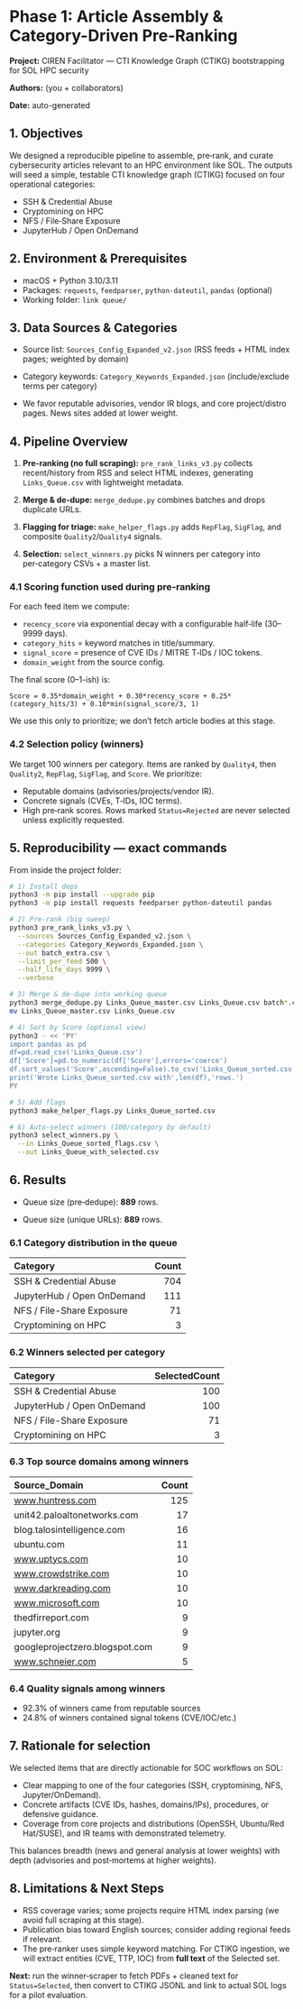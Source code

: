 # Phase 1: Article Assembly & Category-Driven Pre‑Ranking

**Project:** CIREN Facilitator — CTI Knowledge Graph (CTIKG) bootstrapping for SOL HPC security

**Authors:** (you + collaborators)

**Date:** auto-generated

## 1. Objectives

We designed a reproducible pipeline to assemble, pre‑rank, and curate cybersecurity articles relevant to an HPC environment like SOL. The outputs will seed a simple, testable CTI knowledge graph (CTIKG) focused on four operational categories:
- SSH & Credential Abuse
- Cryptomining on HPC
- NFS / File‑Share Exposure
- JupyterHub / Open OnDemand

## 2. Environment & Prerequisites
- macOS + Python 3.10/3.11
- Packages: `requests`, `feedparser`, `python-dateutil`, `pandas` (optional)
- Working folder: `link queue/`

## 3. Data Sources & Categories

- Source list: `Sources_Config_Expanded_v2.json` (RSS feeds + HTML index pages; weighted by domain)

- Category keywords: `Category_Keywords_Expanded.json` (include/exclude terms per category)

- We favor reputable advisories, vendor IR blogs, and core project/distro pages. News sites added at lower weight.

## 4. Pipeline Overview

1. **Pre‑ranking (no full scraping):** `pre_rank_links_v3.py` collects recent/history from RSS and select HTML indexes, generating `Links_Queue.csv` with lightweight metadata.

2. **Merge & de‑dupe:** `merge_dedupe.py` combines batches and drops duplicate URLs.

3. **Flagging for triage:** `make_helper_flags.py` adds `RepFlag`, `SigFlag`, and composite `Quality2`/`Quality4` signals.

4. **Selection:** `select_winners.py` picks N winners per category into per‑category CSVs + a master list.

### 4.1 Scoring function used during pre‑ranking

For each feed item we compute:
- `recency_score` via exponential decay with a configurable half‑life (30–9999 days).
- `category_hits` = keyword matches in title/summary.
- `signal_score` = presence of CVE IDs / MITRE T‑IDs / IOC tokens.
- `domain_weight` from the source config.

The final score (0–1-ish) is:

`Score = 0.35*domain_weight + 0.30*recency_score + 0.25*(category_hits/3) + 0.10*min(signal_score/3, 1)`

We use this only to prioritize; we don’t fetch article bodies at this stage.

### 4.2 Selection policy (winners)

We target 100 winners per category. Items are ranked by `Quality4`, then `Quality2`, `RepFlag`, `SigFlag`, and `Score`. We prioritize:
- Reputable domains (advisories/projects/vendor IR).
- Concrete signals (CVEs, T‑IDs, IOC terms).
- High pre‑rank scores.
Rows marked `Status=Rejected` are never selected unless explicitly requested.

## 5. Reproducibility — exact commands

From inside the project folder:
```bash
# 1) Install deps
python3 -m pip install --upgrade pip
python3 -m pip install requests feedparser python-dateutil pandas

# 2) Pre-rank (big sweep)
python3 pre_rank_links_v3.py \
  --sources Sources_Config_Expanded_v2.json \
  --categories Category_Keywords_Expanded.json \
  --out batch_extra.csv \
  --limit_per_feed 500 \
  --half_life_days 9999 \
  --verbose

# 3) Merge & de-dupe into working queue
python3 merge_dedupe.py Links_Queue_master.csv Links_Queue.csv batch*.csv
mv Links_Queue_master.csv Links_Queue.csv

# 4) Sort by Score (optional view)
python3 - << 'PY'
import pandas as pd
df=pd.read_csv('Links_Queue.csv')
df['Score']=pd.to_numeric(df['Score'],errors='coerce')
df.sort_values('Score',ascending=False).to_csv('Links_Queue_sorted.csv',index=False)
print('Wrote Links_Queue_sorted.csv with',len(df),'rows.')
PY

# 5) Add flags
python3 make_helper_flags.py Links_Queue_sorted.csv

# 6) Auto-select winners (100/category by default)
python3 select_winners.py \
  --in Links_Queue_sorted_flags.csv \
  --out Links_Queue_with_selected.csv
```
## 6. Results

- Queue size (pre‑dedupe): **889** rows.

- Queue size (unique URLs): **889** rows.

### 6.1 Category distribution in the queue

| Category                   |   Count |
|:---------------------------|--------:|
| SSH & Credential Abuse     |     704 |
| JupyterHub / Open OnDemand |     111 |
| NFS / File-Share Exposure  |      71 |
| Cryptomining on HPC        |       3 |


### 6.2 Winners selected per category

| Category                   |   SelectedCount |
|:---------------------------|----------------:|
| SSH & Credential Abuse     |             100 |
| JupyterHub / Open OnDemand |             100 |
| NFS / File-Share Exposure  |              71 |
| Cryptomining on HPC        |               3 |


### 6.3 Top source domains among winners

| Source_Domain                  |   Count |
|:-------------------------------|--------:|
| www.huntress.com               |     125 |
| unit42.paloaltonetworks.com    |      17 |
| blog.talosintelligence.com     |      16 |
| ubuntu.com                     |      11 |
| www.uptycs.com                 |      10 |
| www.crowdstrike.com            |      10 |
| www.darkreading.com            |      10 |
| www.microsoft.com              |      10 |
| thedfirreport.com              |       9 |
| jupyter.org                    |       9 |
| googleprojectzero.blogspot.com |       9 |
| www.schneier.com               |       5 |


### 6.4 Quality signals among winners

- 92.3% of winners came from reputable sources
- 24.8% of winners contained signal tokens (CVE/IOC/etc.)

## 7. Rationale for selection

We selected items that are directly actionable for SOC workflows on SOL:
- Clear mapping to one of the four categories (SSH, cryptomining, NFS, Jupyter/OnDemand).
- Concrete artifacts (CVE IDs, hashes, domains/IPs), procedures, or defensive guidance.
- Coverage from core projects and distributions (OpenSSH, Ubuntu/Red Hat/SUSE), and IR teams with demonstrated telemetry.

This balances breadth (news and general analysis at lower weights) with depth (advisories and post‑mortems at higher weights).

## 8. Limitations & Next Steps

- RSS coverage varies; some projects require HTML index parsing (we avoid full scraping at this stage).
- Publication bias toward English sources; consider adding regional feeds if relevant.
- The pre‑ranker uses simple keyword matching. For CTIKG ingestion, we will extract entities (CVE, TTP, IOC) from **full text** of the Selected set.

**Next:** run the winner‑scraper to fetch PDFs + cleaned text for `Status=Selected`, then convert to CTIKG JSONL and link to actual SOL logs for a pilot evaluation.
